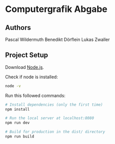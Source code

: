 # Computergrafik Abgabe

## Authors
Pascal Wildermuth
Benedikt Dörflein
Lukas Zwaller

## Project Setup
Download [Node.js](https://nodejs.org/en/download/).

Check if node is installed:
``` bash
node -v
```

Run this followed commands:

``` bash
# Install dependencies (only the first time)
npm install

# Run the local server at localhost:8080
npm run dev

# Build for production in the dist/ directory
npm run build
```
